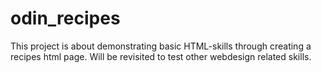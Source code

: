 # odin_recipes
This project is about demonstrating basic HTML-skills through
creating a recipes html page. Will be revisited to test 
other webdesign related skills.
